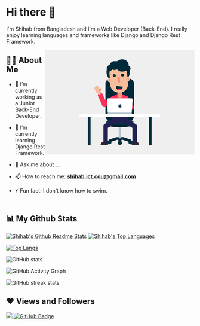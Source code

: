 # Hi there 👋

I'm Shihab from Bangladesh and I'm a Web Developer (Back-End). I really enjoy learning languages and frameworks like Django and Django Rest Framework.

<img align="right" alt="GIF" src="https://github.com/ShihabAhmed09/ShihabAhmed09/blob/main/code.gif?raw=true" width="400" height="280"/>

## 🙋‍♂️ About Me

- 🔭 I’m currently working as a Junior Back-End Developer.

- 🌱 I’m currently learning Django Rest Framework.

- 💬 Ask me about ...
- 📫 How to reach me: **shihab.ict.cou@gmail.com**

- ⚡ Fun fact: I don't know how to swim.
<br><br>
	
## 📊 My Github Stats

<a href="https://github.com/ShihabAhmed09/github-readme-stats"><img alt="Shihab's Github Readme Stats" src="https://github-readme-stats.vercel.app/api?username=ShihabAhmed09&show_icons=true&count_private=true&theme=react&hide_border=true&bg_color=0D1117" /></a>
<a href="https://github.com/ShihabAhmed09/top-languages"><img alt="Shihab's Top Languages" src="https://github-readme-stats.vercel.app/api/top-langs/?username=ShihabAhmed09&langs_count=8&count_private=true&layout=compact&theme=react&hide_border=true&bg_color=0D1117" /></a>

[![Top Langs](https://github-readme-stats.vercel.app/api/top-langs/?username=ShihabAhmed09)](https://github.com/anuraghazra/github-readme-stats)

![GitHub stats](https://github-readme-stats.vercel.app/api?username=ShihabAhmed09&show_icons=true)  

![GitHub Activity Graph](https://activity-graph.herokuapp.com/graph?username=ShihabAhmed09)  

![GitHub streak stats](https://github-readme-streak-stats.herokuapp.com/?user=ShihabAhmed09)   

	
## ❤ Views and Followers
<a href="https://github.com/Meghna-DAS/github-profile-views-counter" class="me-2">
    <img src="https://komarev.com/ghpvc/?username=ShihabAhmed09">
</a>
<a href="https://github.com/ShihabAhmed09?tab=followers"><img src="https://img.shields.io/github/followers/ShihabAhmed09?label=Followers&style=social" alt="GitHub Badge"></a>
